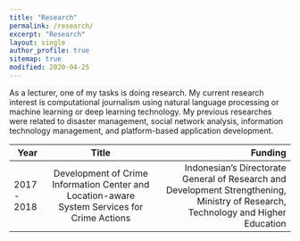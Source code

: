 ```yaml
---
title: "Research"
permalink: /research/
excerpt: "Research"
layout: single
author_profile: true
sitemap: true
modified: 2020-04-25
---
```


As a lecturer, one of my tasks is doing research. My current research interest is computational journalism using natural language processing or machine learning or deep learning technology. My previous researches were related to disaster management, social network analysis, information technology management, and platform-based application development.

| Year          | Title           | Funding  |
| ------------- |:-------------:| -----:|
| 2017 - 2018   | Development of Crime Information Center and Location-aware System Services for Crime Actions | Indonesian’s Directorate General of Research and Development Strengthening, Ministry of Research, Technology and Higher Education |

